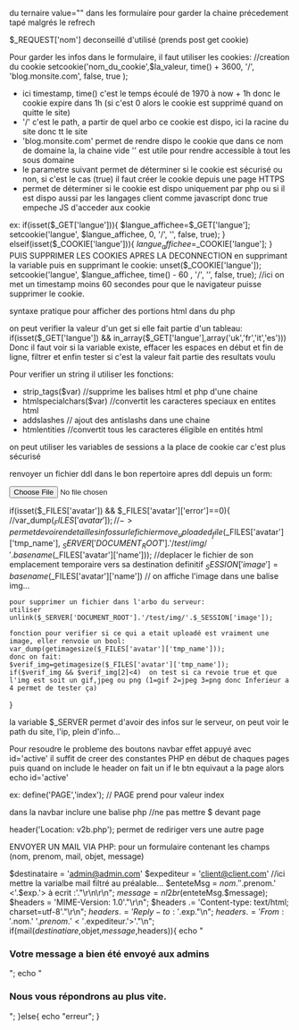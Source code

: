 du ternaire
value="<?php echo $nom == 'val-par-def' ? '' : $nom; ?>" dans les formulaire pour garder la chaine précedement tapé malgrés le refrech

$_REQUEST['nom'] deconseillé d'utilisé (prends post get cookie)


Pour garder les infos dans le formulaire, il faut utiliser les cookies:
//creation du cookie
	setcookie('nom_du_cookie',$la_valeur, time() + 3600, '/', 'blog.monsite.com', false, true );

- ici timestamp, time() c'est le temps écoulé de 1970 à now + 1h donc le cookie expire dans 1h (si c'est 0 alors le cookie est supprimé quand on quitte le site)
- '/' c'est le path, a partir de quel arbo ce cookie est dispo, ici la racine du site donc tt le site
- 'blog.monsite.com' permet de rendre dispo le cookie que dans ce nom de domaine la, la chaine vide '' est utile pour rendre accessible à tout les sous domaine
- le parametre suivant permet de déterminer si le cookie est sécurisé ou non, si c'est le cas (true) il faut créer le cookie depuis une page HTTPS
- permet de déterminer si le cookie est dispo uniquement par php ou si il est dispo aussi par les langages client comme javascript donc  true empeche JS d'acceder aux cookie

ex:
if(isset($_GET['langue'])){
	$langue_affichee=$_GET['langue'];
	setcookie('langue', $langue_affichee, 0, '/', '', false, true);
}
elseif(isset($_COOKIE['langue'])){
	$langue_affichee=$_COOKIE['langue'];
}
PUIS SUPPRIMER LES COOKIES APRES LA DECONNECTION en supprimant la variable puis en supprimant le cookie:
unset($_COOKIE['langue']);
setcookie('langue', $langue_affichee, time() - 60 , '/', '', false, true); //ici on met un timestamp moins 60 secondes pour que le navigateur puisse supprimer le cookie.



syntaxe pratique pour afficher des portions html dans du php
<?php if(---): ?>

<?php else: ?>

<?php endif ?>


on peut verifier la valeur d'un get si elle fait partie d'un tableau:
if(isset($_GET['langue']) && in_array($_GET['langue'],array('uk','fr','it','es')))
Donc il faut voir si la variable existe, effacer les espaces en début et fin de ligne, filtrer et enfin tester si c'est la valeur fait partie des resultats voulu



Pour verifier un string il utiliser les fonctions:
- strip_tags($var)  //supprime les balises html et php d'une chaine
- htmlspecialchars($var) //convertit les caracteres speciaux en entites html
- addslashes // ajout des antislashs dans une chaine
- htmlentities //convertit tous les caracteres éligible en entités html



on peut utiliser les variables de sessions a la place de cookie car c'est plus sécurisé




renvoyer un fichier ddl dans le bon repertoire apres ddl depuis un form:
<form action="" method="POST" enctype="multipart/form-data">
	<input type="file" name="avatar" />

if(isset($_FILES['avatar']) && $_FILES['avatar']['error']==0){
	//var_dump($_FILES['avatar']);  //-> permet de voir en detail les infos sur le fichier
	move_uploaded_file($_FILES['avatar']['tmp_name'], $_SERVER['DOCUMENT_ROOT'].'/test/img/'.basename($_FILES['avatar']['name'])); //deplacer le fichier de son emplacement temporaire vers sa destination definitif
	$_SESSION['image']=basename($_FILES['avatar']['name']) // on affiche l'image dans une balise img...

	pour supprimer un fichier dans l'arbo du serveur:
	utiliser unlink($_SERVER['DOCUMENT_ROOT'].'/test/img/'.$_SESSION['image']);

	fonction pour verifier si ce qui a etait uploadé est vraiment une image, eller renvoie un bool:
	var_dump(getimagesize($_FILES['avatar']['tmp_name']));
	donc on fait:
	$verif_img=getimagesize($_FILES['avatar']['tmp_name']);
	if($verif_img && $verif_img[2]<4)  on test si ca revoie true et que l'img est soit un gif,jpeg ou png (1=gif 2=jpeg 3=png donc Inferieur a 4 permet de tester ça)
}

la variable $_SERVER permet d'avoir des infos sur le serveur, on peut voir le path du site, l'ip, plein d'info...





Pour resoudre le probleme des boutons navbar effet appuyé avec id='active'
il suffit de creer des constantes PHP en début de chaques pages puis quand on include le header
on fait un if le btn equivaut a la page alors echo id='active'

ex:
define('PAGE','index'); // PAGE prend pour valeur index

dans la navbar inclure une balise php <?php if (PAGE == 'index'){echo ' "id=active"';}?>  //ne pas mettre $ devant page


header('Location: v2b.php'); permet de rediriger vers une autre page



ENVOYER UN MAIL VIA PHP:
pour un formulaire contenant les champs (nom, prenom, mail, objet, message)

$destinataire = 'admin@admin.com'
$expediteur = 'client@client.com'  //ici mettre la varialbe mail filtré au préalable...
$enteteMsg = $nom.' '.$prenom.' <'.$exp.'> à ecrit :'."\r\n\r\n";
$message = nl2br($enteteMsg.$message);
$headers = 'MIME-Version: 1.0'."\r\n";
$headers .= 'Content-type: text/html; charset=utf-8'."\r\n";
$headers .= 'Reply-to: '.$exp."\n";
$headers .= 'From: '.$nom.' '.$prenom.'<'.$expediteur.'>'."\n";
if(mail($destinatiare,$objet,$message,$headers)){
	echo "<h3>Votre message a bien été envoyé aux admins</h3>";
	echo "<h3>Nous vous répondrons au plus vite.</h3>";
}else{
	echo "erreur";
}




